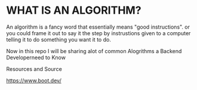 # WHAT IS AN ALGORITHM?
An algorithm is a fancy word that essentially means "good instructions". or you could frame it out to say it the step by instrustions given to a computer telling it to do something you want it to do.

Now in this repo I will be sharing alot of common Alogrithms a Backend Developerneed to Know 

Resources and Source 

https://www.boot.dev/
